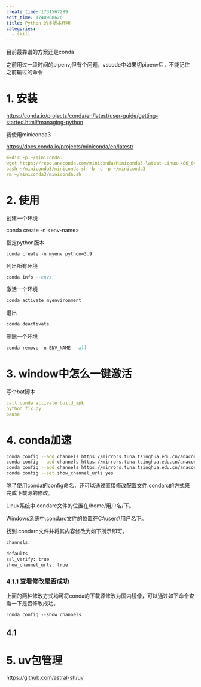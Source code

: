 ```yaml
---
create_time: 1731567289
edit_time: 1740968626
title: Python 的多版本环境
categories:
  - skill
---
```



目前最靠谱的方案还是conda

之前用过一段时间的pipenv,但有个问题，vscode中如果切pipenv后，不能记住之前输过的命令

# 1. 安装

https://conda.io/projects/conda/en/latest/user-guide/getting-started.html#managing-python

我使用miniconda3

https://docs.conda.io/projects/miniconda/en/latest/

```yaml
mkdir -p ~/miniconda3
wget https://repo.anaconda.com/miniconda/Miniconda3-latest-Linux-x86_64.sh -O ~/miniconda3/miniconda.sh
bash ~/miniconda3/miniconda.sh -b -u -p ~/miniconda3
rm ~/miniconda3/miniconda.sh
```

# 2. 使用

创建一个环境

conda create -n &lt;env-name&gt;

指定python版本

```shell
conda create -n myenv python=3.9
```

列出所有环境

```sql
conda info --envs
```

激活一个环境

```sql
conda activate myenvironment
```

退出

```sql
conda deactivate
```

删除一个环境

```sql
conda remove -n ENV_NAME --all
```

# 3. window中怎么一键激活

写个bat脚本

```yaml
call conda activate build_apk
python fix.py 
pause
```

# 4. conda加速

```bash
conda config --add channels https://mirrors.tuna.tsinghua.edu.cn/anaconda/pkgs/free/
conda config --add channels https://mirrors.tuna.tsinghua.edu.cn/anaconda/pkgs/main/
conda config --add channels https://mirrors.tuna.tsinghua.edu.cn/anaconda/cloud/conda-forge/
conda config --set show_channel_urls yes
```

除了使用conda的config命名，还可以通过直接修改配置文件.condarc的方式来完成下载源的修改。

Linux系统中.condarc文件的位置在/home/用户名/下。

Windows系统中.condarc文件的位置在C:\users\用户名下。

找到.condarc文件并将其内容修改为如下所示即可。

```bash
channels:
 
defaults
ssl_verify: true
show_channel_urls: true
```

### 4.1.1 查看修改是否成功

上面的两种修改方式均可将conda的下载源修改为国内镜像，可以通过如下命令查看一下是否修改成功。

```text
conda config --show channels
```

## 4.1 
 

# 5. uv包管理

https://github.com/astral-sh/uv

